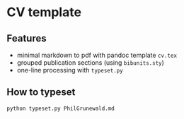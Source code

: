 CV template
===========

Features
--------

- minimal markdown to pdf with pandoc template `cv.tex`
- grouped publication sections (using `bibunits.sty`)
- one-line processing with `typeset.py`

How to typeset
--------------

`python typeset.py PhilGrunewald.md`

